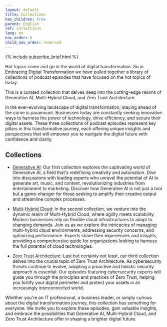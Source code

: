```yaml
---
layout: default
title: Collections
has_children: true
parent: English
ref: collections
lang: en
nav_order: 3
child_nav_order: reversed
---
```


{% include subscribe_brief.html %}

Hot topics come and go in the world of digital transformation. So in Embracing Digital Transformation we have pulled together a library of collections of podcast episodes that have focused on the hot topics of today.

This is a curated collection that delves deep into the cutting-edge realms of Generative AI, Multi-Hybrid Cloud, and Zero Trust Architecture.

In the ever-evolving landscape of digital transformation, staying ahead of the curve is paramount. Businesses today are constantly seeking innovative ways to harness the power of technology, drive efficiency, and secure their digital assets. These three collections of podcast episodes represent key pillars in this transformative journey, each offering unique insights and perspectives that will empower you to navigate the digital future with confidence and clarity.

## Collections

* [Generative AI](https://www.embracingdigital.org/collections/generativeai.html): Our first collection explores the captivating world of Generative AI, a field that's redefining creativity and automation. Dive into discussions with leading experts who unravel the potential of AI to generate art, music, and content, revolutionizing industries from entertainment to marketing. Discover how Generative AI is not just a tool but a game-changer for those seeking to amplify their creative output and streamline complex processes.

* [Multi-Hybrid Cloud](https://www.embracingdigital.org/collections/en/multihybridcloud.html): In the second collection, we venture into the dynamic realm of Multi-Hybrid Cloud, where agility meets scalability. Modern businesses rely on flexible cloud infrastructures to adapt to changing demands. Join us as we explore the intricacies of managing multi-hybrid cloud environments, addressing security concerns, and optimizing performance. Experts share their experiences and insights, providing a comprehensive guide for organizations looking to harness the full potential of cloud technologies.

* [Zero Trust Architecture](https://www.embracingdigital.org/collections/en/zerotrust.html): Last but certainly not least, our third collection delves into the crucial topic of Zero Trust Architecture. As cybersecurity threats continue to evolve, adopting a proactive and holistic security approach is essential. Our episodes featuring cybersecurity experts will guide you through the principles and practices of Zero Trust, helping you fortify your digital perimeter and protect your assets in an increasingly interconnected world.

Whether you're an IT professional, a business leader, or simply curious about the digital transformation journey, this collection has something for everyone. We invite you to explore these episodes, gain valuable insights, and embrace the possibilities that Generative AI, Multi-Hybrid Cloud, and Zero Trust Architecture offer in shaping a brighter digital future.

